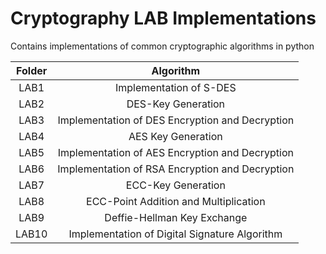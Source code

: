 # Cryptography LAB Implementations
Contains implementations of common cryptographic algorithms in python


|Folder | Algorithm|
|:-:	|:-:	   |
|LAB1 |Implementation of S-DES
|LAB2 |DES-Key Generation
|LAB3 |Implementation of DES Encryption and Decryption
|LAB4 |AES Key Generation
|LAB5 |Implementation of AES Encryption and Decryption
|LAB6 |Implementation of RSA Encryption and Decryption
|LAB7 |ECC-Key Generation	
|LAB8 |ECC-Point Addition and Multiplication
|LAB9 |Deffie-Hellman Key Exchange
|LAB10 |Implementation of Digital Signature Algorithm